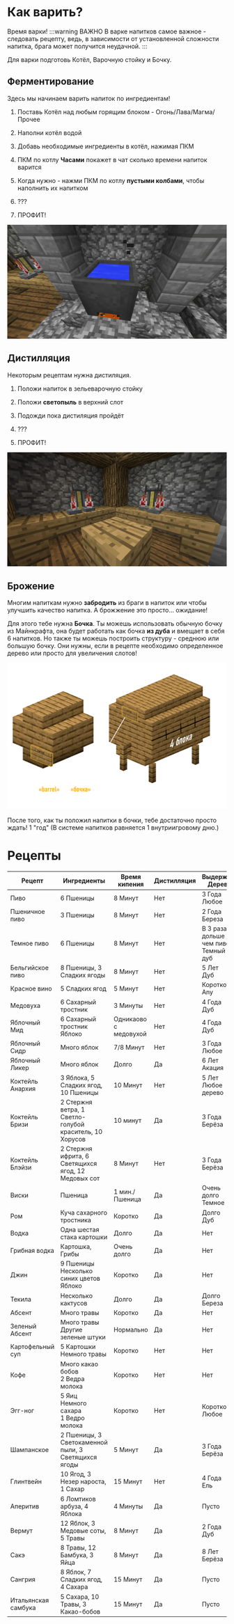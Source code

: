 # Как варить?

Время варки!
:::warning ВАЖНО
В варке напитков самое важное - следовать рецепту, ведь, в зависимости от установленной сложности напитка, брага может получится неудачной.
:::

Для варки подготовь Котёл, Варочную стойку и Бочку.

## Ферментирование

Здесь мы начинаем варить напиток по ингредиентам!

1. Поставь Котёл над любым горящим блоком - Огонь/Лава/Магма/Прочее

2. Наполни котёл водой

3. Добавь необходимые ингредиенты в котёл, нажимая ПКМ

4. ПКМ по котлу **Часами** покажет в чат сколько времени напиток варится

5. Когда нужно - нажми ПКМ по котлу **пустыми колбами**, чтобы наполнить их напитком

6. ???

7. ПРОФИТ!

![Fermetting](./public/brewing.webp)

## Дистилляция

Некоторым рецептам нужна дистиляция.

1. Положи напиток в зельеварочную стойку

2. Положи **светопыль** в верхний слот

3. Подожди пока дистиляция пройдёт

4. ???

5. ПРОФИТ!

![Distilling](./public/distilling.webp)

## Брожение

Многим напиткам нужно **забродить** из браги в напиток или чтобы улучшить качество напитка. А брожжение это просто... ожидание!

Для этого тебе нужна **Бочка**. Ты можешь использовать обычную бочку из Майнкрафта, она будет работать как бочка **из дуба** и вмещает в себя 6 напитков. Но также ты можешь построить структуру - среднюю или большую бочку. Они нужны, если в рецепте необходимо определенное дерево или просто для увеличения слотов!

![Бочки](./public/barrels_ru.webp)

После того, как ты положил напитки в бочки, тебе достаточно просто ждать! 1 "год" (В системе напитков равняется 1 внутриигровому дню.)


# Рецепты

| Рецепт       | Ингрeдиенты                | Время кипения   | Дистилляция | Выдержка/Дерево | Уровень алкоголя | Эффекты |
|-------------|-------------|-----|-----|-------|-----|---|
| Пиво             | 6 Пшеницы                                      | 8 Минут               | Нет  | 3 Года<br>Любое          | I      |    |
| Пшеничное пиво   | 3 Пшеницы                                      | 8 Минут               | Нет  | 2 Года<br>Береза         | I      |    |
| Темное пиво      | 6 Пшеницы                                      | 8 Минут               | Нет  | В 3 раза дольше чем пиво<br>Темный дуб| I' |    |
| Бельгийское пиво | 8 Пшеницы, 3 Сладких ягоды                     | 8 Минут               | Нет  | 5 Лет<br>Дуб             | I'     | -  |
| Красное вино     | 5 Сладких ягод                                 | 5 Минут               | Нет  | Коротко<br>Any           | I'     |    |
| Медовуха         | 6 Сахарный тростник                            | 3 Минуты              | Нет  | 4 Года<br>Дуб            | I'     |    |
| Яблочный Мид     | 6 Сахарный тростник<br>Яблоко                  | Одникаово с медовухой | Нет  | 4 Года<br>Дуб            | II     | +  |
| Яблочный Сидр    | Много яблок                                    | 7/8 Минут             | Нет  | 3 Года<br>Любое          | I'     |    |
| Яблочный Ликер   | Много яблок                                    | Долго                 | Да   | 6 Лет<br>Акация          | II'    |    |
| Коктейль Анархия | 3 Яблока, 5 Сладких ягод, 10 Пшеницы           | 10 Минут              | Нет  | 5 Лет<br>Любое дерево    | I'     | -  |
| Коктейль Бризи   | 2 Стержня ветра, 1 Светло-голубой краситель, 10 Хорусов | 10 минут     | Да   | 3 Года<br>Берёза         | I      |    |
| Коктейль Блэйзи  | 2 Стержня ифрита, 6 Светящихся ягод, 12 Медовых сот | 8 Минут          | Нет  | 3 Года<br>Берёза         | I      | +  |
| Виски            | Пшеница                                        | 1 мин./Пшеница        | Да   | Очень долго<br>Темное    | III'   |    |
| Ром              | Куча сахарного тростника                       | Коротко               | Да   | Долго<br>Дуб             | IIII   | +  |
| Водка            | Одна шестая стака картошки                     | Долго                 | Да   | Нет                      | III    | -  |
| Грибная водка    | Картошка, Грибы                                | Очень долго           | Да   | Нет                      | II'    | +- |
| Джин             | 9 Пшеницы<br>Несколько синих цветов<br>Яблоко  | Коротко               | Да   | Нет                      | III    |    |
| Текила           | Несколько кактусов                             | Долго                 | Да   | Долго<br>Береза          | III    |    |
| Абсент           | Много травы                                    | Коротко               | Да   | Нет                      | IIIII' | -  |
| Зеленый Абсент   | Много травы<br>Другие зеленые штуки            | Нормально             | Да   | Нет                      | IIIIII | +- |
| Картофельный суп | 5 Картошки<br>Немного травы                    | Коротко               | Нет  | Нет                      |        | +  |
| Кофе             | Много какао бобов<br>2 Ведра молока            | Коротко               | Нет  | Нет                      |        | ++ |
| Эгг-ног          | 5 Яиц<br>Немного сахара<br>1 Ведро молока      | Коротко               | Нет  | Коротко<br>Любое         | I'     |    |
| Шампанское       | 2 Пшеницы, 3 Светокаменной пыли, 3 Светящихся ягоды | 5 Минут              | Да       | 3 Года<br>Берёза      | I       |            |
| Глинтвейн        | 10 Ягод, 3 Незер нароста, 1 Сахар          | 15 Минут             | Нет      | 4 Года<br>Ель         | I       |            |
| Аперитив         | 6 Ломтиков арбуза, 4 Яблока               | 4 Минуты              | Да       | Пусто                | Пусто   |            |
| Вермут           | 12 Яблок, 3 Медовые соты, 5 Травы          | 8 Минут              | Да       | 2 Года<br>Дуб         | I       |            |
| Сакэ             | 8 Травы, 12 Бамбука, 3 Яйца               | 8 Минут              | Да       | 8 Лет<br>Берёза      | II      |            |
| Сангрия          | 8 Яблок, 7 Сладких ягод, 4 Сахара          | 15 Минут             | Да       | Пусто                | I       |            |
| Итальянская самбука | 5 Сахара, 10 Травы, 3 Какао-бобов          | 15 Минут             | Да       | Пусто                | III      |            |
